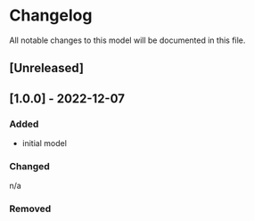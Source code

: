 # Changelog
All notable changes to this model will be documented in this file.

## [Unreleased]

## [1.0.0] - 2022-12-07
### Added
- initial model

### Changed
n/a

### Removed

